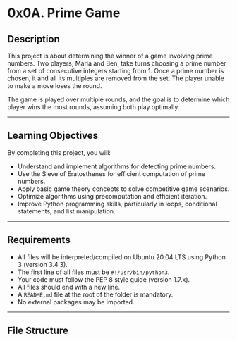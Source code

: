 # 0x0A. Prime Game

## Description
This project is about determining the winner of a game involving prime numbers. Two players, Maria and Ben, take turns choosing a prime number from a set of consecutive integers starting from 1. Once a prime number is chosen, it and all its multiples are removed from the set. The player unable to make a move loses the round.

The game is played over multiple rounds, and the goal is to determine which player wins the most rounds, assuming both play optimally.

---

## Learning Objectives
By completing this project, you will:
- Understand and implement algorithms for detecting prime numbers.
- Use the Sieve of Eratosthenes for efficient computation of prime numbers.
- Apply basic game theory concepts to solve competitive game scenarios.
- Optimize algorithms using precomputation and efficient iteration.
- Improve Python programming skills, particularly in loops, conditional statements, and list manipulation.

---

## Requirements
- All files will be interpreted/compiled on Ubuntu 20.04 LTS using Python 3 (version 3.4.3).
- The first line of all files must be `#!/usr/bin/python3`.
- Your code must follow the PEP 8 style guide (version 1.7.x).
- All files should end with a new line.
- A `README.md` file at the root of the folder is mandatory.
- No external packages may be imported.

---

## File Structure
